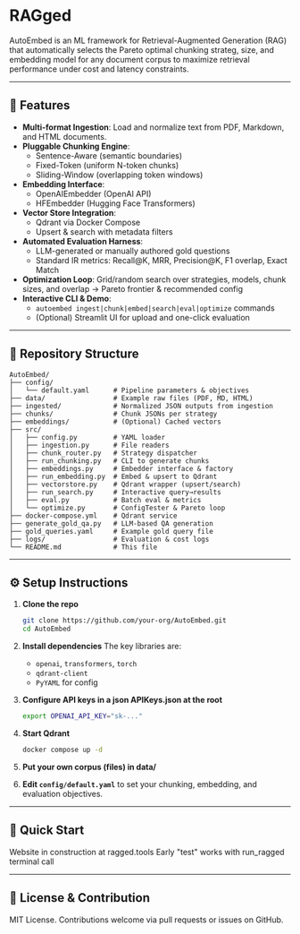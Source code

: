 # RAGged

AutoEmbed is an ML framework for Retrieval-Augmented Generation (RAG) that automatically selects the Pareto optimal chunking strateg, size, and embedding model for any document corpus to maximize retrieval performance under cost and latency constraints.

---

## 🚀 Features

- **Multi-format Ingestion**: Load and normalize text from PDF, Markdown, and HTML documents.
- **Pluggable Chunking Engine**:  
  - Sentence-Aware (semantic boundaries)  
  - Fixed-Token (uniform N-token chunks)  
  - Sliding-Window (overlapping token windows)  
- **Embedding Interface**:  
  - OpenAIEmbedder (OpenAI API)  
  - HFEmbedder (Hugging Face Transformers)
- **Vector Store Integration**:  
  - Qdrant via Docker Compose  
  - Upsert & search with metadata filters
- **Automated Evaluation Harness**:  
  - LLM-generated or manually authored gold questions  
  - Standard IR metrics: Recall@K, MRR, Precision@K, F1 overlap, Exact Match  
- **Optimization Loop**: Grid/random search over strategies, models, chunk sizes, and overlap → Pareto frontier & recommended config
- **Interactive CLI & Demo**:  
  - `autoembed ingest|chunk|embed|search|eval|optimize` commands  
  - (Optional) Streamlit UI for upload and one-click evaluation

---

## 📁 Repository Structure

```
AutoEmbed/
├── config/
│   └── default.yaml      # Pipeline parameters & objectives
├── data/                 # Example raw files (PDF, MD, HTML)
├── ingested/             # Normalized JSON outputs from ingestion
├── chunks/               # Chunk JSONs per strategy
├── embeddings/           # (Optional) Cached vectors
├── src/
│   ├── config.py         # YAML loader
│   ├── ingestion.py      # File readers
│   ├── chunk_router.py   # Strategy dispatcher
│   ├── run_chunking.py   # CLI to generate chunks
│   ├── embeddings.py     # Embedder interface & factory
│   ├── run_embedding.py  # Embed & upsert to Qdrant
│   ├── vectorstore.py    # Qdrant wrapper (upsert/search)
│   ├── run_search.py     # Interactive query→results
│   ├── eval.py           # Batch eval & metrics
│   └── optimize.py       # ConfigTester & Pareto loop
├── docker-compose.yml    # Qdrant service
├── generate_gold_qa.py   # LLM-based QA generation
├── gold_queries.yaml     # Example gold query file
├── logs/                 # Evaluation & cost logs
└── README.md             # This file
```

---

## ⚙️ Setup Instructions

1. **Clone the repo**
   ```bash
   git clone https://github.com/your-org/AutoEmbed.git
   cd AutoEmbed
   ```

2. **Install dependencies**
   The key libraries are:
   - `openai`, `transformers`, `torch`
   - `qdrant-client`
   - `PyYAML` for config

3. **Configure API keys in a json APIKeys.json at the root**
   ```bash
   export OPENAI_API_KEY="sk-..."
   ```

4. **Start Qdrant**
   ```bash
   docker compose up -d
   ```
  
5. **Put your own corpus (files) in data/**

5. **Edit `config/default.yaml`** to set your chunking, embedding, and evaluation objectives.

---

## 🏃 Quick Start

  Website in construction at ragged.tools
  Early "test" works with run_ragged terminal call

---

## 📘 License & Contribution

MIT License. Contributions welcome via pull requests or issues on GitHub.

